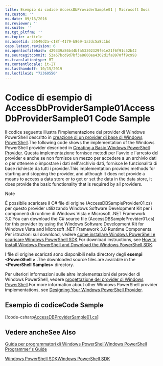 ```yaml
---
title: Esempio di codice AccessDbProviderSample01 | Microsoft Docs
ms.custom: ''
ms.date: 09/13/2016
ms.reviewer: ''
ms.suite: ''
ms.tgt_pltfrm: ''
ms.topic: article
ms.assetid: 35540d2a-c18f-4179-b869-1a3dc5a8c1bd
caps.latest.revision: 6
ms.openlocfilehash: 429339a86b44bfa53302329fe1e21f6f91c52b42
ms.sourcegitcommit: 52a67bcd9d7bf3e8600ea4302d1fa8970ff9c998
ms.translationtype: MT
ms.contentlocale: it-IT
ms.lasthandoff: 10/15/2019
ms.locfileid: "72360550"
---
```

# <a name="accessdbprovidersample01-code-sample"></a><span data-ttu-id="2ab34-102">Codice di esempio di AccessDbProviderSample01</span><span class="sxs-lookup"><span data-stu-id="2ab34-102">AccessDbProviderSample01 Code Sample</span></span>

<span data-ttu-id="2ab34-103">Il codice seguente illustra l'implementazione del provider di Windows PowerShell descritto in [creazione di un provider di base di Windows PowerShell](./creating-a-basic-windows-powershell-provider.md).</span><span class="sxs-lookup"><span data-stu-id="2ab34-103">The following code shows the implementation of the Windows PowerShell provider described in [Creating a Basic Windows PowerShell Provider](./creating-a-basic-windows-powershell-provider.md).</span></span> <span data-ttu-id="2ab34-104">Questa implementazione fornisce metodi per l'avvio e l'arresto del provider e anche se non fornisce un mezzo per accedere a un archivio dati o per ottenere o impostare i dati nell'archivio dati, fornisce le funzionalità di base richieste da tutti i provider.</span><span class="sxs-lookup"><span data-stu-id="2ab34-104">This implementation provides methods for starting and stopping the provider, and although it does not provide a means to access a data store or to get or set the data in the data store, it does provide the basic functionality that is required by all providers.</span></span>

> [!NOTE]
> <span data-ttu-id="2ab34-105">È possibile scaricare il C# file di origine (AccessDBSampleProvider01.cs) per questo provider utilizzando Windows Software Development Kit per i componenti di runtime di Windows Vista e Microsoft .NET Framework 3,0.</span><span class="sxs-lookup"><span data-stu-id="2ab34-105">You can download the C# source file (AccessDBSampleProvider01.cs) for this provider by using the Windows Software Development Kit for Windows Vista and Microsoft .NET Framework 3.0 Runtime Components.</span></span> <span data-ttu-id="2ab34-106">Per istruzioni sul download, vedere [come installare Windows PowerShell e scaricare Windows PowerShell SDK](/powershell/developer/installing-the-windows-powershell-sdk).</span><span class="sxs-lookup"><span data-stu-id="2ab34-106">For download instructions, see [How to Install Windows PowerShell and Download the Windows PowerShell SDK](/powershell/developer/installing-the-windows-powershell-sdk).</span></span>
>
> <span data-ttu-id="2ab34-107">I file di origine scaricati sono disponibili nella directory degli **esempi \<PowerShell >** .</span><span class="sxs-lookup"><span data-stu-id="2ab34-107">The downloaded source files are available in the **\<PowerShell Samples>** directory.</span></span>
>
> <span data-ttu-id="2ab34-108">Per ulteriori informazioni sulle altre implementazioni del provider di Windows PowerShell, vedere [progettazione del provider di Windows PowerShell](./designing-your-windows-powershell-provider.md).</span><span class="sxs-lookup"><span data-stu-id="2ab34-108">For more information about other Windows PowerShell provider implementations, see [Designing Your Windows PowerShell Provider](./designing-your-windows-powershell-provider.md).</span></span>

## <a name="code-sample"></a><span data-ttu-id="2ab34-109">Esempio di codice</span><span class="sxs-lookup"><span data-stu-id="2ab34-109">Code Sample</span></span>

[!code-csharp[AccessDBProviderSample01.cs](../../../../powershell-sdk-samples/SDK-2.0/csharp/AccessDBProviderSample01/AccessDBProviderSample01.cs#L11-L30 "AccessDBProviderSample01.cs")]

## <a name="see-also"></a><span data-ttu-id="2ab34-110">Vedere anche</span><span class="sxs-lookup"><span data-stu-id="2ab34-110">See Also</span></span>

[<span data-ttu-id="2ab34-111">Guida per programmatori di Windows PowerShell</span><span class="sxs-lookup"><span data-stu-id="2ab34-111">Windows PowerShell Programmer's Guide</span></span>](./windows-powershell-programmer-s-guide.md)

[<span data-ttu-id="2ab34-112">Windows PowerShell SDK</span><span class="sxs-lookup"><span data-stu-id="2ab34-112">Windows PowerShell SDK</span></span>](../windows-powershell-reference.md)
